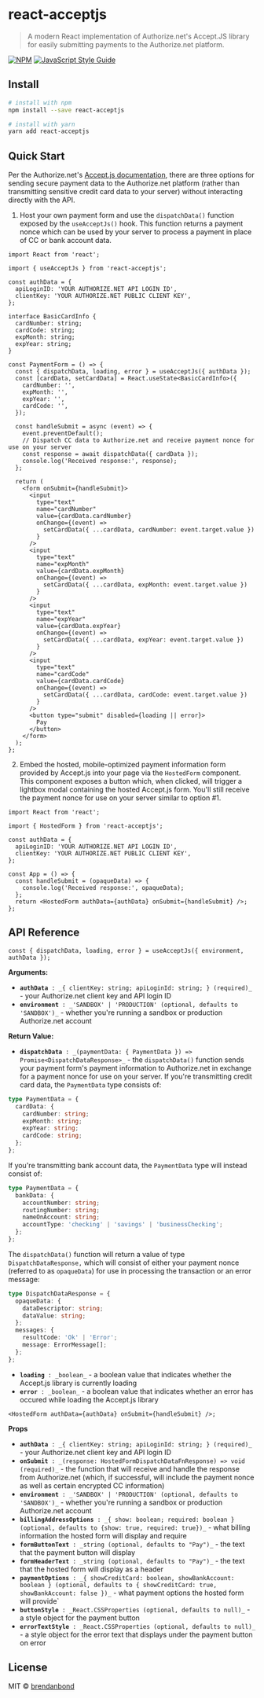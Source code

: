 # react-acceptjs

> A modern React implementation of Authorize.net&#x27;s Accept.JS library for easily submitting payments to the Authorize.net platform.

[![NPM](https://img.shields.io/npm/v/react-acceptjs.svg)](https://www.npmjs.com/package/react-acceptjs) [![JavaScript Style Guide](https://img.shields.io/badge/code_style-standard-brightgreen.svg)](https://standardjs.com)

## Install

```bash
# install with npm
npm install --save react-acceptjs

# install with yarn
yarn add react-acceptjs
```

## Quick Start

Per the Authorize.net's [Accept.js documentation](https://developer.authorize.net/api/reference/features/acceptjs.html), there are three options for sending secure payment data to the Authorize.net platform (rather than transmitting sensitive credit card data to your server) without interacting directly with the API.

1. Host your own payment form and use the `dispatchData()` function exposed by the `useAcceptJs()` hook. This function returns a payment nonce which can be used by your server to process a payment in place of CC or bank account data.

```tsx
import React from 'react';

import { useAcceptJs } from 'react-acceptjs';

const authData = {
  apiLoginID: 'YOUR AUTHORIZE.NET API LOGIN ID',
  clientKey: 'YOUR AUTHORIZE.NET PUBLIC CLIENT KEY',
};

interface BasicCardInfo {
  cardNumber: string;
  cardCode: string;
  expMonth: string;
  expYear: string;
}

const PaymentForm = () => {
  const { dispatchData, loading, error } = useAcceptJs({ authData });
  const [cardData, setCardData] = React.useState<BasicCardInfo>({
    cardNumber: '',
    expMonth: '',
    expYear: '',
    cardCode: '',
  });

  const handleSubmit = async (event) => {
    event.preventDefault();
    // Dispatch CC data to Authorize.net and receive payment nonce for use on your server
    const response = await dispatchData({ cardData });
    console.log('Received response:', response);
  };

  return (
    <form onSubmit={handleSubmit}>
      <input
        type="text"
        name="cardNumber"
        value={cardData.cardNumber}
        onChange={(event) =>
          setCardData({ ...cardData, cardNumber: event.target.value })
        }
      />
      <input
        type="text"
        name="expMonth"
        value={cardData.expMonth}
        onChange={(event) =>
          setCardData({ ...cardData, expMonth: event.target.value })
        }
      />
      <input
        type="text"
        name="expYear"
        value={cardData.expYear}
        onChange={(event) =>
          setCardData({ ...cardData, expYear: event.target.value })
        }
      />
      <input
        type="text"
        name="cardCode"
        value={cardData.cardCode}
        onChange={(event) =>
          setCardData({ ...cardData, cardCode: event.target.value })
        }
      />
      <button type="submit" disabled={loading || error}>
        Pay
      </button>
    </form>
  );
};
```

2. Embed the hosted, mobile-optimized payment information form provided by Accept.js into your page via the `HostedForm` component. This component exposes a button which, when clicked, will trigger a lightbox modal containing the hosted Accept.js form. You'll still receive the payment nonce for use on your server similar to option #1.

```tsx
import React from 'react';

import { HostedForm } from 'react-acceptjs';

const authData = {
  apiLoginID: 'YOUR AUTHORIZE.NET API LOGIN ID',
  clientKey: 'YOUR AUTHORIZE.NET PUBLIC CLIENT KEY',
};

const App = () => {
  const handleSubmit = (opaqueData) => {
    console.log('Received response:', opaqueData);
  };
  return <HostedForm authData={authData} onSubmit={handleSubmit} />;
};
```

## API Reference

`const { dispatchData, loading, error } = useAcceptJs({ environment, authData });`

**Arguments:**

- **`authData`**` : _{ clientKey: string; apiLoginId: string; } (required)_` - your Authorize.net client key and API login ID
- **`environment`**` : _'SANDBOX' | 'PRODUCTION' (optional, defaults to 'SANDBOX')_` - whether you're running a sandbox or production Authorize.net account

**Return Value:**

- **`dispatchData`**` : _(paymentData: { PaymentData }) => Promise<DispatchDataResponse>_` - the `dispatchData()` function sends your payment form's payment information to Authorize.net in exchange for a payment nonce for use on your server. If you're transmitting credit card data, the `PaymentData` type consists of:
```ts
type PaymentData = {
  cardData: {
    cardNumber: string;
    expMonth: string;
    expYear: string;
    cardCode: string;
  };
};
```

If you're transmitting bank account data, the `PaymentData` type will instead consist of:
```ts
type PaymentData = {
  bankData: {
    accountNumber: string;
    routingNumber: string;
    nameOnAccount: string;
    accountType: 'checking' | 'savings' | 'businessChecking';
  };
};
```

The `dispatchData()` function will return a value of type `DispatchDataResponse,` which will consist of either your payment nonce (referred to as `opaqueData`) for use in processing the transaction or an error message:
```ts
type DispatchDataResponse = {
  opaqueData: {
    dataDescriptor: string;
    dataValue: string;
  };
  messages: {
    resultCode: 'Ok' | 'Error';
    message: ErrorMessage[];
  };
};
```

- **`loading`**` : _boolean_` - a boolean value that indicates whether the Accept.js library is currently loading
- **`error`**` : _boolean_` - a boolean value that indicates whether an error has occured while loading the Accept.js library

`<HostedForm authData={authData} onSubmit={handleSubmit} />;`

**Props**

- **`authData`**` : _{ clientKey: string; apiLoginId: string; } (required)_` - your Authorize.net client key and API login ID
- **`onSubmit`**` : _(response: HostedFormDispatchDataFnResponse) => void (required)_` - the function that will receive and handle the response from Authorize.net (which, if successful, will include the payment nonce as well as certain encrypted CC information)
- **`environment`**` : _'SANDBOX' | 'PRODUCTION' (optional, defaults to 'SANDBOX')_` - whether you're running a sandbox or production Authorize.net account
- **`billingAddressOptions`**` : _{ show: boolean; required: boolean } (optional, defaults to {show: true, required: true})_` - what billing information the hosted form will display and require
- **`formButtonText`**` : _string (optional, defaults to "Pay")_` - the text that the payment button will display
- **`formHeaderText`**` : _string (optional, defaults to "Pay")_` - the text that the hosted form will display as a header
- **`paymentOptions`**` : _{ showCreditCard: boolean, showBankAccount: boolean } (optional, defaults to { showCreditCard: true, showBankAccount: false })_` - what payment options the hosted form will provide`
- **`buttonStyle`**` : _React.CSSProperties (optional, defaults to null)_` - a style object for the payment button
- **`errorTextStyle`**` : _React.CSSProperties (optional, defaults to null)_` - a style object for the error text that displays under the payment button on error

## License

MIT © [brendanbond](https://github.com/brendanbond)
